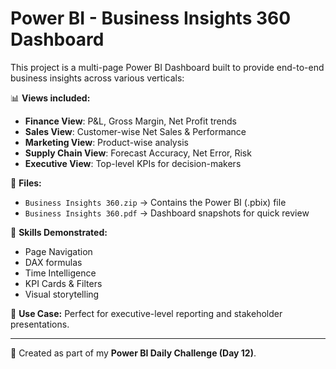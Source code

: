 # Power BI - Business Insights 360 Dashboard

This project is a multi-page Power BI Dashboard built to provide end-to-end business insights across various verticals:

📊 **Views included:**
- **Finance View**: P&L, Gross Margin, Net Profit trends
- **Sales View**: Customer-wise Net Sales & Performance
- **Marketing View**: Product-wise analysis
- **Supply Chain View**: Forecast Accuracy, Net Error, Risk
- **Executive View**: Top-level KPIs for decision-makers

📁 **Files:**
- `Business Insights 360.zip` → Contains the Power BI (.pbix) file
- `Business Insights 360.pdf` → Dashboard snapshots for quick review

🧠 **Skills Demonstrated:**
- Page Navigation
- DAX formulas
- Time Intelligence
- KPI Cards & Filters
- Visual storytelling

📌 **Use Case:** Perfect for executive-level reporting and stakeholder presentations.

---

🎯 Created as part of my **Power BI Daily Challenge (Day 12)**.

